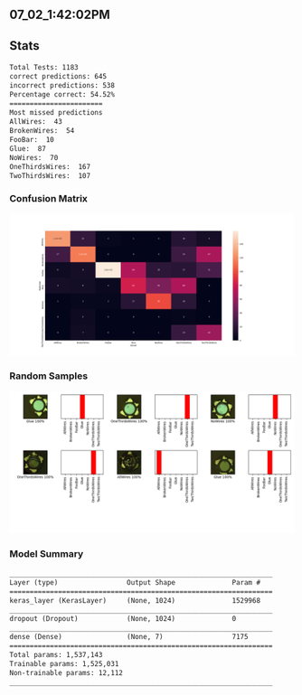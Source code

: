 ## 07_02_1:42:02PM 
## Stats 
```
Total Tests: 1183
correct predictions: 645
incorrect predictions: 538
Percentage correct: 54.52%
=======================
Most missed predictions
AllWires:  43
BrokenWires:  54
FooBar:  10
Glue:  87
NoWires:  70
OneThirdsWires:  167
TwoThirdsWires:  107
```
### Confusion Matrix 
![Confusion Matrix](imgs/07_02_1:42:02PM.png) 
### Random Samples 
![Random Samples](imgs/rand_samples_07_02_1:42:02PM.png) 
### Model Summary 
```Model: "sequential"
_________________________________________________________________
Layer (type)                 Output Shape              Param #   
=================================================================
keras_layer (KerasLayer)     (None, 1024)              1529968   
_________________________________________________________________
dropout (Dropout)            (None, 1024)              0         
_________________________________________________________________
dense (Dense)                (None, 7)                 7175      
=================================================================
Total params: 1,537,143
Trainable params: 1,525,031
Non-trainable params: 12,112
_________________________________________________________________
```
